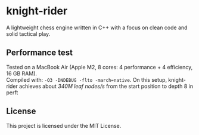 # knight-rider

A lightweight chess engine written in C++ with a focus on clean code and solid tactical play.

## Performance test

Tested on a MacBook Air (Apple M2, 8 cores: 4 performance + 4 efficiency, 16 GB RAM).  
Compiled with: `-O3 -DNDEBUG -flto -march=native`.
On this setup, knight-rider achieves about *340M leaf nodes/s* from the start position to depth 8 in perft

## License

This project is licensed under the MIT License.

